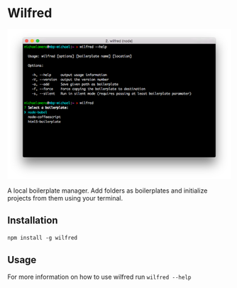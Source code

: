 # Wilfred

![Wilfred](preview.png)

A local boilerplate manager. Add folders as boilerplates and initialize projects from them using your terminal.

## Installation

`npm install -g wilfred`

## Usage

For more information on how to use wilfred run `wilfred --help`